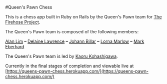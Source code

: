#Queen's Pawn Chess


This is a chess app built in Ruby on Rails by the Queen's Pawn team for [The Firehose Project](http://www.thefirehoseproject.com/).

The Queen's Pawn team is composed of the following members:

[Alan Lim](https://github.com/alan24) –
[Delaine Lawrence](https://github.com/Delaine) –
[Johann Billar](https://github.com/JohannBillar) –
[Lorna Marlow](https://github.com/llmarlow) –
[Mark Eberhard](https://github.com/mce777)

The Queen's Pawn team is led by [Kaoru Kohashigawa](https://github.com/KaoruDev).

Currently in the final stages of completion and viewable live at [https://queens-pawn-chess.herokuapp.com/](https://queens-pawn-chess.herokuapp.com/)
